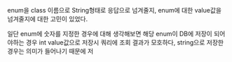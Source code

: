 
enum을 class 이름으로 String형태로 응답으로 넘겨줄지, enum에 대한 value값을 넘겨줄지에 대한 고민이 있었다.

일단 enum에 숫자를 지정한 경우에 대해 생각해보면 해당 enum이 DB에 저장이 되어야하는 경우 int value값으로 저장시 쿼리에 조회 결과가 모호하다, string으로 저장한 경우는 의미가 들어나기 때문에 저